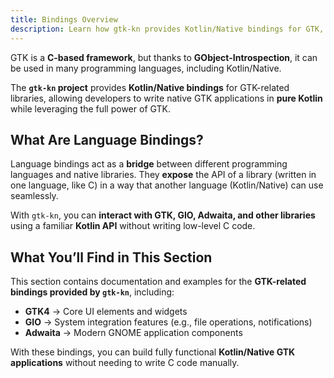 ```yaml
---
title: Bindings Overview
description: Learn how gtk-kn provides Kotlin/Native bindings for GTK, GIO, Adwaita, and more, enabling seamless native GTK development in Kotlin.
---
```


GTK is a **C-based framework**, but thanks to **GObject-Introspection**, it can be used in many programming languages,
including Kotlin/Native.

The **`gtk-kn` project** provides **Kotlin/Native bindings** for GTK-related libraries, allowing developers to write
native GTK applications in **pure Kotlin** while leveraging the full power of GTK.

## What Are Language Bindings?

Language bindings act as a **bridge** between different programming languages and native libraries. They **expose** the
API of a library (written in one language, like C) in a way that another language (Kotlin/Native) can use seamlessly.

With `gtk-kn`, you can **interact with GTK, GIO, Adwaita, and other libraries** using a familiar **Kotlin API** without
writing low-level C code.

## What You’ll Find in This Section

This section contains documentation and examples for the **GTK-related bindings provided by `gtk-kn`**, including:

- **GTK4** → Core UI elements and widgets
- **GIO** → System integration features (e.g., file operations, notifications)
- **Adwaita** → Modern GNOME application components

With these bindings, you can build fully functional **Kotlin/Native GTK applications** without needing to write C code
manually.
